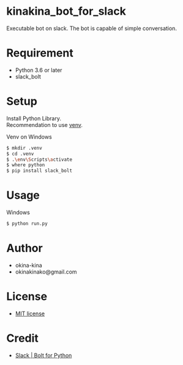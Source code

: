 # kinakina_bot_for_slack
Executable bot on slack.
The bot is capable of simple conversation.

# Requirement
* Python 3.6 or later
* slack_bolt


# Setup

Install Python Library.<br>
Recommendation to use [venv](https://docs.python.org/3/library/venv.html#module-venv).<br>

Venv on Windows
```bash
$ mkdir .venv
$ cd .venv
$ .\env\Scripts\activate
$ where python
$ pip install slack_bolt
```

# Usage
Windows
```bash
$ python run.py
```

# Author
* okina-kina
* okinakinako<span>@gmail.com</span>

# License
* [MIT license](https://en.wikipedia.org/wiki/MIT_License)

# Credit
* [Slack | Bolt for Python](https://slack.dev/bolt-python/concepts)
